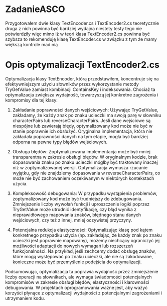 # ZadanieASCO
Przygotowałem dwie klasy TextEncoder.cs i TextEncoder2.cs teoretycznie  druga z nich powinna być bardziej wydajna niestety testy tego nie potwierdziły więc mimo iż w teori klasa TextEncoder2.cs powinna być szybsza to rekomenduję klasę TextEncoder.cs w związku z tym że mamy większą kontrole mad nią 
# Opis optymalizacji TextEncoder2.cs
Optymalizacja klasy TextEncoder, którą przedstawiłem, koncentruje się na efektywniejszym użyciu słowników przez wykorzystanie metody TryGetValue zamiast kombinacji ContainsKey i indeksowania. Chociaż ta optymalizacja zwiększa wydajność, towarzyszą jej konkretne zagrożenia i kompromisy dla tej klasy:

1. Zakładanie poprawności danych wejściowych: Używając TryGetValue, zakładamy, że każdy znak po znaku ucieczki ma swoją parę w słowniku characterPairs lub reverseCharacterPairs. Jeśli dane wejściowe są niespójne lub zawierają błędy, optymalizowany kod może nie być w stanie poprawnie ich obsłużyć. Oryginalna implementacja, która nie zakładała poprawności danych na tym etapie, mogła być bardziej odporna na pewne typy błędów wejściowych.

2. Obsługa błędów: Zoptymalizowana implementacja może być mniej transparentna w zakresie obsługi błędów. W oryginalnym kodzie, brak dopasowania znaku po znaku ucieczki mógłby być traktowany inaczej niż w zoptymalizowanej wersji. Optymalizacja wymusza rzucanie wyjątku, gdy nie znajdziemy dopasowania w reverseCharacterPairs, co może nie być zachowaniem oczekiwanym w niektórych kontekstach użycia.

3. Kompleksowość debugowania: W przypadku wystąpienia problemów, zoptymalizowany kod może być trudniejszy do zdebugowania. Zmniejszenie liczby wywołań funkcji i uproszczenie logiki poprzez TryGetValue może utrudnić identyfikację, czy błąd wynika z nieprawidłowego mapowania znaków, błędnego stanu danych wejściowych, czy też z innej, mniej oczywistej przyczyny.

4. Potencjalna redukcja elastyczności: Optymalizując klasę pod kątem konkretnego przypadku użycia (np. zakładając, że każdy znak po znaku ucieczki jest poprawnie mapowany), możemy niechcący ograniczyć jej możliwości adaptacji do nowych wymagań lub rozszerzeń funkcjonalności. Na przykład, jeśli zechcemy dodać obsługę znaków, które mogą występować po znaku ucieczki, ale nie są zakodowane, konieczne może być przemyślenie podejścia do optymalizacji.

Podsumowując, optymalizacja ta poprawia wydajność przez zmniejszenie liczby operacji na słownikach, ale wymaga świadomości potencjalnych kompromisów w zakresie obsługi błędów, elastyczności i klarowności debugowania. W projektach oprogramowania ważne jest, aby ważyć korzyści płynące z optymalizacji wydajności z potencjalnymi zagrożeniami i utrzymaniem kodu.
